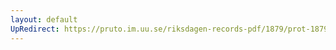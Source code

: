 ```yaml
---
layout: default
UpRedirect: https://pruto.im.uu.se/riksdagen-records-pdf/1879/prot-1879--fk--011.pdf
---
```

